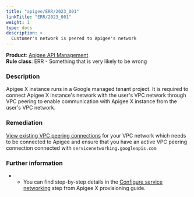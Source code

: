 ```yaml
---
title: "apigee/ERR/2023_001"
linkTitle: "ERR/2023_001"
weight: 1
type: docs
description: >
  Customer's network is peered to Apigee's network
---
```


**Product**: [Apigee API Management](https://cloud.google.com/apigee)\
**Rule class**: ERR - Something that is very likely to be wrong


### Description

Apigee X instance runs in a Google managed tenant project. It is required
to connect Apigee X instance's network with the user's VPC network through
VPC peering to enable communication with Apigee X instance from the user's
VPC network.


### Remediation

[View existing VPC peering connections](https://cloud.google.com/vpc/docs/using-vpc-peering#list-peer-connections)
for your VPC network which needs to be connected to Apigee and ensure that you have an active VPC peering connection
connected with `servicenetworking.googleapis.com`


### Further information

- - You can find step-by-step details in the [Configure service networking](https://cloud.google.com/apigee/docs/api-platform/get-started/install-cli#service-networking) step from Apigee X provisioning guide.
